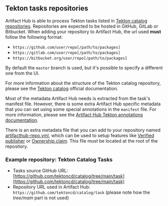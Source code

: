 ## Tekton tasks repositories

Artifact Hub is able to process Tekton tasks listed in [Tekton catalog repositories](https://github.com/tektoncd/catalog#catalog-structure). Repositories are expected to be hosted in GitHub, GitLab or Bitbucket. When adding your repository to Artifact Hub, the url used **must** follow the following format:

- `https://github.com/user/repo[/path/to/packages]`
- `https://gitlab.com/user/repo[/path/to/packages]`
- `https://bitbucket.org/user/repo[/path/to/packages]`

By default the `master` branch is used, but it's possible to specify a different one from the UI.

For more information about the structure of the Tekton catalog repository, please see the [Tekton catalog](https://github.com/tektoncd/catalog#catalog-structure) official documentation.

Most of the metadata Artifact Hub needs is extracted from the task's manifest file. However, there is some extra Artifact Hub specific metadata that you can set using some special annotations in the `manifest` file. For more information, please see the [Artifact Hub Tekton annotations documentation](https://github.com/artifacthub/hub/blob/master/docs/tekton_annotations.md).

There is an extra metadata file that you can add to your repository named [artifacthub-repo.yml](https://github.com/artifacthub/hub/blob/master/docs/metadata/artifacthub-repo.yml), which can be used to setup features like [Verified publisher](https://github.com/artifacthub/hub/blob/master/docs/repositories.md#verified-publisher) or [Ownership claim](https://github.com/artifacthub/hub/blob/master/docs/repositories.md#ownership-claim). This file must be located at the root of the repository.

### Example repository: Tekton Catalog Tasks

- Tasks source GitHub URL: [https://github.com/tektoncd/catalog/tree/main/task](https://github.com/tektoncd/catalog/tree/main/task)
- Repository URL used in Artifact Hub: `https://github.com/tektoncd/catalog/task` (please note how the *tree/main* part is not used)
